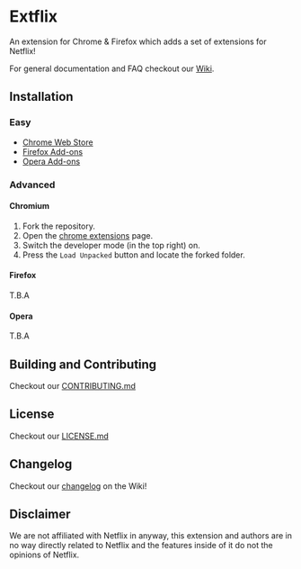 # Extflix

An extension for Chrome & Firefox which adds a set of extensions for Netflix! 

For general documentation and FAQ checkout our [Wiki](https://github.com/hwll/extflix/wiki).

## Installation

### Easy

- [Chrome Web Store]()
- [Firefox Add-ons]()
- [Opera Add-ons]()

### Advanced

#### Chromium

1. Fork the repository.
2. Open the [chrome extensions](chrome://extensions) page.
3. Switch the developer mode (in the top right) on.
4. Press the `Load Unpacked` button and locate the forked folder.

#### Firefox

T.B.A

#### Opera

T.B.A

## Building and Contributing

Checkout our [CONTRIBUTING.md](https://github.com/hwll/extflix/)

## License

Checkout our [LICENSE.md]()

## Changelog

Checkout our [changelog](https://github.com/hwll/extflix/changelog) on the Wiki!


## Disclaimer

We are not affiliated with Netflix in anyway, this extension and authors are in no way directly related to Netflix and the features inside of it do not the opinions of Netflix.